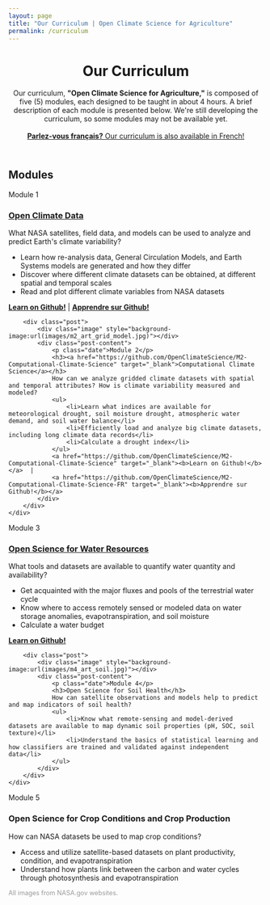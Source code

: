 ```yaml
---
layout: page
title: "Our Curriculum | Open Climate Science for Agriculture"
permalink: /curriculum
---
```


<header>
	<div class="container">
        <h1 class="editable">Our Curriculum</h1>
	</div>
	<div class="container">
		<p>
		Our curriculum, <b>"Open Climate Science for Agriculture,"</b> is composed of five (5) modules, each designed to be taught in about 4 hours. A brief description of each module is presented below. We're still developing the curriculum, so some modules may not be available yet.
		<br /><br />
		<a href="https://github.com/OpenClimateScience/M1-Open-Climate-Data-FR" target="_blank"><b>Parlez-vous français?</b> Our curriculum is also available in French!</a>
		</p>
	</div>
</header>

<div class="container">
	<h2 class="editable">Modules</h2>
	<div class="posts">
		<div class="post">
			<div class="image" style="background-image:url(images/m1_art_climate_globe.jpg)"></div>
			<div class="post-content">
				<p class="date">Module 1</p>
				<h3><a href="https://github.com/OpenClimateScience/M1-Open-Climate-Data" target="_blank">Open Climate Data</a></h3>
				What NASA satellites, field data, and models can be used to analyze and predict Earth's climate variability?
				<ul>
					<li>Learn how re-analysis data, General Circulation Models, and Earth Systems models are generated and how they differ</li>
					<li>Discover where different climate datasets can be obtained, at different spatial and temporal scales</li>
					<li>Read and plot different climate variables from NASA datasets</li>
				</ul>
			  <a href="https://github.com/OpenClimateScience/M1-Open-Climate-Data" target="_blank"><b>Learn on Github!</b></a> |
				<a href="https://github.com/OpenClimateScience/M1-Open-Climate-Data-FR" target="_blank"><b>Apprendre sur Github!</b></a>
				<!--<br />
				<a href="https://github.com/OpenClimateScience/M1-Open-Climate-Data-FR" target="_blank">🇺🇸</a> <a href="https://github.com/OpenClimateScience/M1-Open-Climate-Data-FR" target="_blank">🇫🇷 🇩🇿</a>-->
			</div>
		</div>

		<div class="post">
			<div class="image" style="background-image:url(images/m2_art_grid_model.jpg)"></div>
			<div class="post-content">
				<p class="date">Module 2</p>
				<h3><a href="https://github.com/OpenClimateScience/M2-Computational-Climate-Science" target="_blank">Computational Climate Science</a></h3>
				How can we analyze gridded climate datasets with spatial and temporal attributes? How is climate variability measured and modeled?
				<ul>
					<li>Learn what indices are available for meteorological drought, soil moisture drought, atmospheric water demand, and soil water balance</li>
					<li>Efficiently load and analyze big climate datasets, including long climate data records</li>
					<li>Calculate a drought index</li>
				</ul>
				<a href="https://github.com/OpenClimateScience/M2-Computational-Climate-Science" target="_blank"><b>Learn on Github!</b></a>  |
				<a href="https://github.com/OpenClimateScience/M2-Computational-Climate-Science-FR" target="_blank"><b>Apprendre sur Github!</b></a>
			</div>
		</div>
	</div>
</div>

<div class="container">
	<div class="posts">
		<div class="post">
			<div class="image" style="background-image:url(images/m3_art_water.jpg)"></div>
			<div class="post-content">
				<p class="date">Module 3</p>
				<h3><a href="https://github.com/OpenClimateScience/M3-Open-Science-for-Water-Resources" target="_blank">Open Science for Water Resources</a></h3>
				What tools and datasets are available to quantify water quantity and availability?
				<ul>
					<li>Get acquainted with the major fluxes and pools of the terrestrial water cycle</li>
					<li>Know where to access remotely sensed or modeled data on water storage anomalies, evapotranspiration, and soil moisture</li>
					<li>Calculate a water budget</li>
				</ul>
				<a href="https://github.com/OpenClimateScience/M3-Open-Science-for-Water-Resources" target="_blank"><b>Learn on Github!</b></a>
			</div>
		</div>

		<div class="post">
			<div class="image" style="background-image:url(images/m4_art_soil.jpg)"></div>
			<div class="post-content">
				<p class="date">Module 4</p>
				<h3>Open Science for Soil Health</h3>
				How can satellite observations and models help to predict and map indicators of soil health?
				<ul>
					<li>Know what remote-sensing and model-derived datasets are available to map dynamic soil properties (pH, SOC, soil texture)</li>
					<li>Understand the basics of statistical learning and how classifiers are trained and validated against independent data</li>
				</ul>
			</div>
		</div>
	</div>
</div>

<div class="container">
	<div class="posts">
		<div class="post">
			<div class="image" style="background-image:url(images/m5_art_center_pivots.jpg)"></div>
			<div class="post-content">
				<p class="date">Module 5</p>
				<h3>Open Science for Crop Conditions and Crop Production</h3>
				How can NASA datasets be used to map crop conditions?
				<ul>
					<li>Access and utilize satellite-based datasets on plant productivity, condition, and evapotranspiration</li>
					<li>Understand how plants link between the carbon and water cycles through photosynthesis and evapotranspiration</li>
				</ul>
			</div>
		</div>
	</div>
</div>

<div class="container">
	<p style="color:#999;font-size:0.9em">
	All images from NASA.gov websites.
	</p>
</div>

